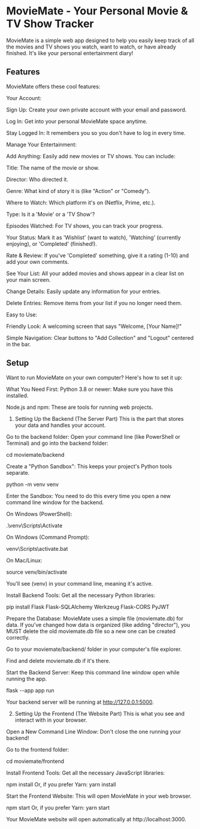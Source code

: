 # MovieMate - Your Personal Movie & TV Show Tracker
MovieMate is a simple web app designed to help you easily keep track of all the movies and TV shows you watch, want to watch, or have already finished. It's like your personal entertainment diary!

## Features
MovieMate offers these cool features:

Your Account:

Sign Up: Create your own private account with your email and password.

Log In: Get into your personal MovieMate space anytime.

Stay Logged In: It remembers you so you don't have to log in every time.

Manage Your Entertainment:

Add Anything: Easily add new movies or TV shows. You can include:

Title: The name of the movie or show.

Director: Who directed it.

Genre: What kind of story it is (like "Action" or "Comedy").

Where to Watch: Which platform it's on (Netflix, Prime, etc.).

Type: Is it a 'Movie' or a 'TV Show'?

Episodes Watched: For TV shows, you can track your progress.

Your Status: Mark it as 'Wishlist' (want to watch), 'Watching' (currently enjoying), or 'Completed' (finished!).

Rate & Review: If you've 'Completed' something, give it a rating (1-10) and add your own comments.

See Your List: All your added movies and shows appear in a clear list on your main screen.

Change Details: Easily update any information for your entries.

Delete Entries: Remove items from your list if you no longer need them.

Easy to Use:

Friendly Look: A welcoming screen that says "Welcome, [Your Name]!"

Simple Navigation: Clear buttons to "Add Collection" and "Logout" centered in the bar.


## Setup
Want to run MovieMate on your own computer? Here's how to set it up:

What You Need First:
Python 3.8 or newer: Make sure you have this installed.

Node.js and npm: These are tools for running web projects.

1. Setting Up the Backend (The Server Part)
This is the part that stores your data and handles your account.

Go to the backend folder:
Open your command line (like PowerShell or Terminal) and go into the backend folder:

cd moviemate/backend

Create a "Python Sandbox": This keeps your project's Python tools separate.

python -m venv venv

Enter the Sandbox: You need to do this every time you open a new command line window for the backend.

On Windows (PowerShell):

.\venv\Scripts\Activate

On Windows (Command Prompt):

venv\Scripts\activate.bat

On Mac/Linux:

source venv/bin/activate

You'll see (venv) in your command line, meaning it's active.

Install Backend Tools: Get all the necessary Python libraries:

pip install Flask Flask-SQLAlchemy Werkzeug Flask-CORS PyJWT

Prepare the Database:
MovieMate uses a simple file (moviemate.db) for data. If you've changed how data is organized (like adding "director"), you MUST delete the old moviemate.db file so a new one can be created correctly.

Go to your moviemate/backend/ folder in your computer's file explorer.

Find and delete moviemate.db if it's there.

Start the Backend Server:
Keep this command line window open while running the app.

flask --app app run

Your backend server will be running at http://127.0.0.1:5000.

2. Setting Up the Frontend (The Website Part)
This is what you see and interact with in your browser.

Open a New Command Line Window: Don't close the one running your backend!

Go to the frontend folder:

cd moviemate/frontend

Install Frontend Tools: Get all the necessary JavaScript libraries:

npm install
 Or, if you prefer Yarn:
 yarn install

Start the Frontend Website:
This will open MovieMate in your web browser.

npm start
 Or, if you prefer Yarn:
 yarn start

Your MovieMate website will open automatically at http://localhost:3000.

